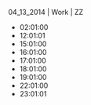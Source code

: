 04_13_2014 | Work | ZZ 
* 02:01:00
* 12:01:01
* 15:01:00
* 16:01:00
* 17:01:00
* 18:01:00
* 19:01:00
* 22:01:00
* 23:01:01
